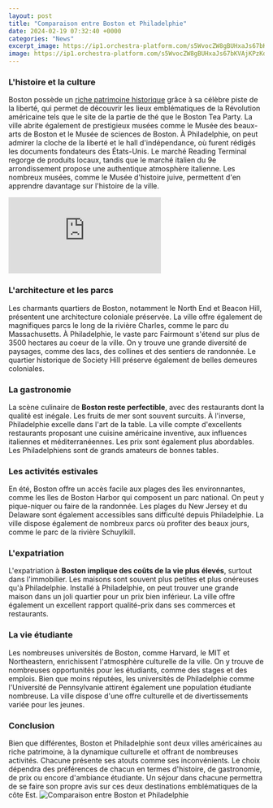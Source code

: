 ```yaml
---
layout: post
title: "Comparaison entre Boston et Philadelphie"
date: 2024-02-19 07:32:40 +0000
categories: "News"
excerpt_image: https://ip1.orchestra-platform.com/s5WvocZW8gBUHxaJs67bKVAjKPzKdC4hHL6dUiPBEDy0/http://images.salaun-holidays.com/%28Map%29-carte-USA-Merveilles-Est-2016-nthiver16-233.jpg
image: https://ip1.orchestra-platform.com/s5WvocZW8gBUHxaJs67bKVAjKPzKdC4hHL6dUiPBEDy0/http://images.salaun-holidays.com/%28Map%29-carte-USA-Merveilles-Est-2016-nthiver16-233.jpg
---
```


### L'histoire et la culture
Boston possède un [riche patrimoine historique](https://jnewshub.github.io/2023-11-08-comparing-shanghai-vs-beijing-two-iconic-cities-of-modern-china/) grâce à sa célèbre piste de la liberté, qui permet de découvrir les lieux emblématiques de la Révolution américaine tels que le site de la partie de thé que le Boston Tea Party. La ville abrite également de prestigieux musées comme le Musée des beaux-arts de Boston et le Musée de sciences de Boston. 
À Philadelphie, on peut admirer la cloche de la liberté et le hall d'indépendance, où furent rédigés les documents fondateurs des États-Unis. Le marché Reading Terminal regorge de produits locaux, tandis que le marché italien du 9e arrondissement propose une authentique atmosphère italienne. Les nombreux musées, comme le Musée d'histoire juive, permettent d'en apprendre davantage sur l'histoire de la ville.

![](https://img-s-msn-com.akamaized.net/tenant/amp/entityid/AA1bb4l3.img?w=800&amp;h=593&amp;m=4&amp;q=81)
### L'architecture et les parcs
Les charmants quartiers de Boston, notamment le North End et Beacon Hill, présentent une architecture coloniale préservée. La ville offre également de magnifiques parcs le long de la rivière Charles, comme le parc du Massachusetts. 
À Philadelphie, le vaste parc Fairmount s'étend sur plus de 3500 hectares au coeur de la ville. On y trouve une grande diversité de paysages, comme des lacs, des collines et des sentiers de randonnée. Le quartier historique de Society Hill préserve également de belles demeures coloniales.
### La gastronomie 
La scène culinaire de **Boston reste perfectible**, avec des restaurants dont la qualité est inégale. Les fruits de mer sont souvent surcuits.
À l'inverse, Philadelphie excelle dans l'art de la table. La ville compte d'excellents restaurants proposant une cuisine américaine inventive, aux influences italiennes et méditerranéennes. Les prix sont également plus abordables. Les Philadelphiens sont de grands amateurs de bonnes tables.
### Les activités estivales
En été, Boston offre un accès facile aux plages des îles environnantes, comme les îles de Boston Harbor qui composent un parc national. On peut y pique-niquer ou faire de la randonnée.
Les plages du New Jersey et du Delaware sont également accessibles sans difficulté depuis Philadelphie. La ville dispose également de nombreux parcs où profiter des beaux jours, comme le parc de la rivière Schuylkill.
### L'expatriation 
L'expatriation à **Boston implique des coûts de la vie plus élevés**, surtout dans l'immobilier. Les maisons sont souvent plus petites et plus onéreuses qu'à Philadelphie. 
Installé à Philadelphie, on peut trouver une grande maison dans un joli quartier pour un prix bien inférieur. La ville offre également un excellent rapport qualité-prix dans ses commerces et restaurants.
### La vie étudiante
Les nombreuses universités de Boston, comme Harvard, le MIT et Northeastern, enrichissent l'atmosphère culturelle de la ville. On y trouve de nombreuses opportunités pour les étudiants, comme des stages et des emplois.
Bien que moins réputées, les universités de Philadelphie comme l'Université de Pennsylvanie attirent également une population étudiante nombreuse. La ville dispose d'une offre culturelle et de divertissements variée pour les jeunes.
### Conclusion
Bien que différentes, Boston et Philadelphie sont deux villes américaines au riche patrimoine, à la dynamique culturelle et offrant de nombreuses activités. Chacune présente ses atouts comme ses inconvénients. Le choix dépendra des préférences de chacun en termes d'histoire, de gastronomie, de prix ou encore d'ambiance étudiante. Un séjour dans chacune permettra de se faire son propre avis sur ces deux destinations emblématiques de la côte Est.
![Comparaison entre Boston et Philadelphie](https://ip1.orchestra-platform.com/s5WvocZW8gBUHxaJs67bKVAjKPzKdC4hHL6dUiPBEDy0/http://images.salaun-holidays.com/%28Map%29-carte-USA-Merveilles-Est-2016-nthiver16-233.jpg)